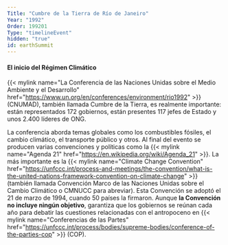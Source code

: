 ```yaml
---
Title: "Cumbre de la Tierra de Río de Janeiro"
Year: "1992"
Order: 199201
Type: "timelineEvent"
hidden: "true"
id: earthSummit
---
```


#### El inicio del Régimen Climático

{{< mylink name="La Conferencia de las Naciones Unidas sobre el Medio Ambiente y el Desarrollo" href="https://www.un.org/en/conferences/environment/rio1992" >}} (CNUMAD), también llamada Cumbre de la Tierra, es realmente importante: están representados 172 gobiernos, están presentes 117 jefes de Estado y unos 2.400 líderes de ONG.

La conferencia aborda temas globales como los combustibles fósiles, el cambio climático, el transporte público y otros. Al final del evento se producen varias convenciones y políticas como la {{< mylink name="Agenda 21" href="https://en.wikipedia.org/wiki/Agenda_21" >}}. La más importante es la {{< mylink name="Climate Change Convention" href="https://unfccc.int/process-and-meetings/the-convention/what-is-the-united-nations-framework-convention-on-climate-change" >}} (también llamada Convención Marco de las Naciones Unidas sobre el Cambio Climático o CMNUCC para abreviar). Esta Convención se adoptó el 21 de marzo de 1994, cuando 50 países la firmaron. Aunque **la Convención no incluye ningún objetivo**, garantiza que los gobiernos se reúnan cada año para debatir las cuestiones relacionadas con el antropoceno en {{< mylink name="Conferencias de las Partes" href="https://unfccc.int/process/bodies/supreme-bodies/conference-of-the-parties-cop" >}} (COP).